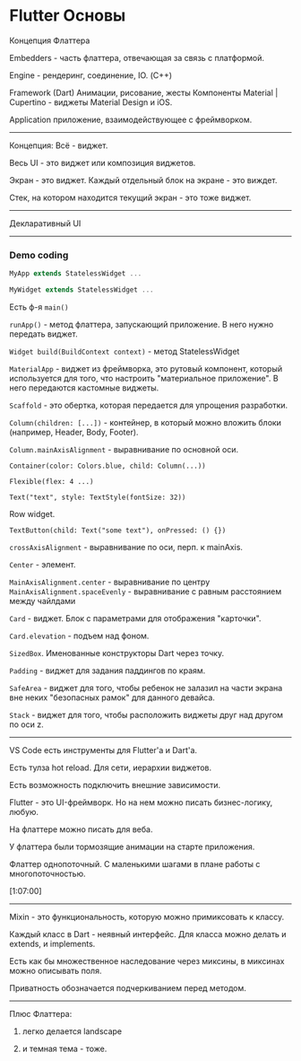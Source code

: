 # Flutter Основы

Концепция Флаттера

Embedders - часть флаттера, отвечающая за связь с платформой.

Engine - рендеринг, соединение, IO.
(С++)

Framework 
(Dart)
Анимации, рисование, жесты
Компоненты
Material | Cupertino - виджеты Material Design и iOS.

Application
приложение, взаимодействующее с фреймворком.

---

Концепция: Всё - виджет.

Весь UI - это виджет или композиция виджетов.

Экран - это виджет. Каждый отдельный блок на экране - это виждет.

Стек, на котором находится текущий экран - это тоже виджет.

---

Декларативный UI

---

### Demo coding

```dart
MyApp extends StatelessWidget ...

MyWidget extends StatelessWidget ...
```

Есть ф-я `main()`

`runApp()` - метод флаттера, запускающий приложение. В него нужно передать виджет.

`Widget build(BuildContext context)` - метод StatelessWidget

`MaterialApp` - виджет из фреймворка, это рутовый компонент, который используется для того, что настроить "материальное приложение". В него передаются кастомные виджеты.

`Scaffold` - это обертка, которая передается для упрощения разработки. 

`Column(children: [...])` - контейнер, в который можно вложить блоки (например, Header, Body, Footer).

`Column.mainAxisAlignment` - выравнивание по основной оси.

`Container(color: Colors.blue, child: Column(...))`

`Flexible(flex: 4 ...)`

`Text("text", style: TextStyle(fontSize: 32))`

Row widget.

`TextButton(child: Text("some text"), onPressed: () {})`

`crossAxisAlignment` - выравнивание по оси, перп. к mainAxis.

`Center` - элемент.

`MainAxisAlignment.center` - выравнивание по центру
`MainAxisAlignment.spaceEvenly` - выравнивание с равным расстоянием между чайлдами

`Card` - виджет. Блок с параметрами для отображения "карточки".

`Card.elevation` - подъем над фоном.

`SizedBox`. Именованные конструкторы Dart через точку.

`Padding` - виджет для задания паддингов по краям.

`SafeArea` - виджет для того, чтобы ребенок не залазил на части экрана вне неких "безопасных рамок" для данного девайса.

`Stack` - виджет для того, чтобы расположить виджеты друг над другом по оси z. 

---

VS Code есть инструменты для Flutter'a и Dart'a.

Есть тулза hot reload. Для сети, иерархии виджетов.

Есть возможность подключить внешние зависимости.

Flutter - это UI-фреймворк. Но на нем можно писать бизнес-логику, любую.

На флаттере можно писать для веба.

У флаттера были тормозящие анимации на старте приложения.

Флаттер однопоточный. С маленькими шагами в плане работы с многопоточностью.

[1:07:00]

---

Mixin - это функциональность, которую можно примиксовать к классу. 

Каждый класс в Dart - неявный интерфейс. Для класса можно делать и extends, и implements.

Есть как бы множественное наследование через миксины, в миксинах можно описывать поля.

Приватность обозначается подчеркиванием перед методом.

___

Плюс Флаттера:

1) легко делается landscape

2) и темная тема - тоже.

